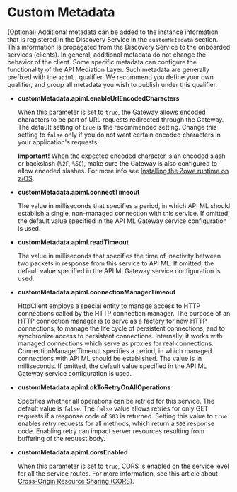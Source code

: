# Custom Metadata

(Optional) Additional metadata can be added to the instance information that is registered in the Discovery Service in the `customMetadata` section. This information is propagated from the Discovery Service to the onboarded services (clients). In general, additional metadata do not change the behavior of the client. Some specific metadata can configure the functionality of the API Mediation Layer. Such metadata are generally prefixed with the `apiml.` qualifier. We recommend you define your own qualifier, and group all metadata you wish to publish under this qualifier.

* **customMetadata.apiml.enableUrlEncodedCharacters**
      
    When this parameter is set to `true`, the Gateway allows encoded characters to be part of URL requests redirected through the Gateway. The default setting of `true` is the recommended setting. Change this setting to `false` only if you do not want certain encoded characters in your application's requests.
          
    **Important!**  When the expected encoded character is an encoded slash or backslash (`%2F`, `%5C`), make sure the Gateway is also configured to allow encoded slashes. For more info see [Installing the Zowe runtime on z/OS](../../user-guide/install-zos.md).

* **customMetadata.apiml.connectTimeout**
    
    The value in milliseconds that specifies a period, in which API ML should establish a single, non-managed connection with this service. If omitted, the default value specified in the API ML Gateway service configuration is used.

* **customMetadata.apiml.readTimeout**
    
    The value in milliseconds that specifies the  time of inactivity between two packets in response from this service to API ML. If omitted, the default value specified in the API MLGateway service configuration is used.

* **customMetadata.apiml.connectionManagerTimeout**
    
    HttpClient employs a special entity to manage access to HTTP connections called by the HTTP connection manager. The purpose of an HTTP connection manager is to serve as a factory for new HTTP connections, to manage the life cycle of persistent connections, and to synchronize access to persistent connections. Internally, it works with managed connections which serve as proxies for real connections. ConnectionManagerTimeout specifies a period, in which managed connections with API ML should be established. The value is in milliseconds. If omitted, the default value specified in the API ML Gateway service configuration is used.

* **customMetadata.apiml.okToRetryOnAllOperations**
    
    Specifies whether all operations can be retried for this service. The default value is `false`. The `false` value allows retries for only GET requests if a response code of `503` is returned. Setting this value to `true` enables retry requests for all methods, which return a `503` response code. Enabling retry can impact server resources resulting from buffering of the request body.
              
* **customMetadata.apiml.corsEnabled**
    
    When this parameter is set to `true`, CORS is enabled on the service level for all the service routes. 
    For more information, see this article about [Cross-Origin Resource Sharing (CORS)](https://developer.mozilla.org/en-US/docs/Web/HTTP/CORS).
